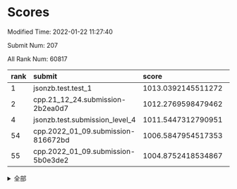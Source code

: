 # Scores

Modified Time: 2022-01-22 11:27:40

Submit Num: 207

All Rank Num: 60817

| rank |               submit               |       score        |       sigma        | pk_num |
| :--- | :--------------------------------- | :----------------- | :----------------- | :----- |
| 1    | jsonzb.test.test_1                 | 1013.0392145511272 | 0.8184398192889131 | 1179   |
| 2    | cpp.21_12_24.submission-2b2ea0d7   | 1012.2769598479462 | 0.7957310435043531 | 1173   |
| 4    | jsonzb.test.submission_level_4     | 1011.5447312790951 | 0.776923746227421  | 1172   |
| 54   | cpp.2022_01_09.submission-816672bd | 1006.5847954517353 | 0.7325864743588614 | 1173   |
| 55   | cpp.2022_01_09.submission-5b0e3de2 | 1004.8752418534867 | 0.721660720954057  | 1179   |


<details>
<summary>全部</summary>

| rank |                 submit                 |       score        |       sigma        | pk_num |
| :--- | :------------------------------------- | :----------------- | :----------------- | :----- |
| 1    | jsonzb.test.test_1                     | 1013.0392145511272 | 0.8184398192889131 | 1179   |
| 2    | cpp.21_12_24.submission-2b2ea0d7       | 1012.2769598479462 | 0.7957310435043531 | 1173   |
| 3    | gobigger.level_3.submission_level_3_37 | 1011.7402424118518 | 0.7749969995768904 | 1172   |
| 4    | jsonzb.test.submission_level_4         | 1011.5447312790951 | 0.776923746227421  | 1172   |
| 5    | gobigger.level_3.submission_level_3_45 | 1011.270370317284  | 0.7767722347026987 | 1174   |
| 6    | gobigger.level_3.submission_level_3_42 | 1011.0955292758206 | 0.7703424121107701 | 1174   |
| 7    | gobigger.level_3.submission_level_3_15 | 1010.9854265952611 | 0.7760300310207704 | 1175   |
| 8    | gobigger.level_3.submission_level_3_25 | 1010.8317447471935 | 0.7834880148147607 | 1175   |
| 9    | gobigger.level_3.submission_level_3_35 | 1010.7894683915965 | 0.754517278129826  | 1173   |
| 10   | gobigger.level_3.submission_level_3_5  | 1010.6298478108777 | 0.7613914943523846 | 1177   |
| 11   | gobigger.level_3.submission_level_3_32 | 1010.449449829401  | 0.7279598066957527 | 1171   |
| 12   | gobigger.level_3.submission_level_3_1  | 1010.4423260769773 | 0.7531385765620193 | 1177   |
| 13   | gobigger.level_3.submission_level_3_34 | 1010.3872922761826 | 0.7394308821243468 | 1175   |
| 14   | gobigger.level_3.submission_level_3_41 | 1010.2760059388914 | 0.7720563540886866 | 1175   |
| 15   | gobigger.level_3.submission_level_3_29 | 1010.2691123330366 | 0.7595688058262445 | 1174   |
| 16   | gobigger.level_3.submission_level_3_39 | 1010.2468338575636 | 0.7472956556892135 | 1182   |
| 17   | gobigger.level_3.submission_level_3_30 | 1010.2268849741444 | 0.7947100820835412 | 1177   |
| 18   | gobigger.level_3.submission_level_3_13 | 1010.2111053294532 | 0.7646340686546499 | 1174   |
| 19   | gobigger.level_3.submission_level_3_49 | 1010.1920366136851 | 0.762603170574418  | 1176   |
| 20   | gobigger.level_3.submission_level_3_40 | 1010.1911242940176 | 0.7819030051043132 | 1183   |
| 21   | gobigger.level_3.submission_level_3_24 | 1010.16988416333   | 0.756920387723959  | 1177   |
| 22   | gobigger.level_3.submission_level_3_11 | 1009.994352459847  | 0.7517414328688632 | 1170   |
| 23   | gobigger.level_3.submission_level_3_23 | 1009.9230254092212 | 0.7581001681167133 | 1171   |
| 24   | gobigger.level_3.submission_level_3_8  | 1009.864141527262  | 0.7616184502684049 | 1178   |
| 25   | gobigger.level_3.submission_level_3_27 | 1009.8520298401039 | 0.7618113477566224 | 1179   |
| 26   | gobigger.level_3.submission_level_3_6  | 1009.7845287430919 | 0.766434945674701  | 1172   |
| 27   | gobigger.level_3.submission_level_3_22 | 1009.7653247686746 | 0.7545203477317877 | 1175   |
| 28   | gobigger.level_3.submission_level_3_48 | 1009.7323335559296 | 0.7563249713730682 | 1175   |
| 29   | gobigger.level_3.submission_level_3_46 | 1009.7238922879675 | 0.7563746793406415 | 1171   |
| 30   | gobigger.level_3.submission_level_3_21 | 1009.7161871440622 | 0.7451065449091359 | 1172   |
| 31   | gobigger.level_3.submission_level_3_20 | 1009.7048209741006 | 0.7279858612393941 | 1177   |
| 32   | gobigger.level_3.submission_level_3_4  | 1009.6985981890643 | 0.7733075012457636 | 1180   |
| 33   | gobigger.level_3.submission_level_3_38 | 1009.6610541675246 | 0.7668025543636815 | 1174   |
| 34   | gobigger.level_3.submission_level_3_44 | 1009.6104188533368 | 0.7525444119840454 | 1177   |
| 35   | gobigger.level_3.submission_level_3_10 | 1009.5839599253194 | 0.7478988273857965 | 1172   |
| 36   | gobigger.level_3.submission_level_3_26 | 1009.5505537606388 | 0.7719468272337774 | 1179   |
| 37   | gobigger.level_3.submission_level_3_18 | 1009.3630581517252 | 0.7629220806979774 | 1178   |
| 38   | gobigger.level_3.submission_level_3_9  | 1009.287463844067  | 0.7735020189774977 | 1175   |
| 39   | gobigger.level_3.submission_level_3_2  | 1008.8254524786234 | 0.7603606098377339 | 1177   |
| 40   | gobigger.level_3.submission_level_3_43 | 1008.7477962770727 | 0.7477097040175056 | 1173   |
| 41   | gobigger.level_3.submission_level_3_28 | 1008.744645268614  | 0.7281285460996075 | 1180   |
| 42   | gobigger.level_3.submission_level_3_3  | 1008.7239659497548 | 0.7444854881150618 | 1173   |
| 43   | gobigger.level_3.submission_level_3_17 | 1008.6908297064514 | 0.7283716709870508 | 1173   |
| 44   | gobigger.level_3.submission_level_3_33 | 1008.658390840246  | 0.7476761117169098 | 1174   |
| 45   | gobigger.level_3.submission_level_3_47 | 1008.6191452060546 | 0.7482455189026223 | 1176   |
| 46   | gobigger.level_3.submission_level_3_0  | 1008.5681338021269 | 0.7509843461322462 | 1173   |
| 47   | gobigger.level_3.submission_level_3_19 | 1008.5579745727147 | 0.7357514168080951 | 1174   |
| 48   | gobigger.level_3.submission_level_3_14 | 1008.4097529121984 | 0.7479451920191255 | 1173   |
| 49   | gobigger.level_3.submission_level_3_12 | 1008.3594577448979 | 0.7477878371665094 | 1175   |
| 50   | gobigger.level_3.submission_level_3_31 | 1008.3373607305207 | 0.7431944482004328 | 1171   |
| 51   | gobigger.level_3.submission_level_3_16 | 1008.2612745472795 | 0.7393650845233563 | 1178   |
| 52   | gobigger.level_3.submission_level_3_36 | 1008.0937752230866 | 0.7435340432117429 | 1177   |
| 53   | gobigger.level_3.submission_level_3_7  | 1007.9566346498048 | 0.7469502903385248 | 1173   |
| 54   | cpp.2022_01_09.submission-816672bd     | 1006.5847954517353 | 0.7325864743588614 | 1173   |
| 55   | cpp.2022_01_09.submission-5b0e3de2     | 1004.8752418534867 | 0.721660720954057  | 1179   |
| 56   | gobigger.level_1.submission_level_1_20 | 1004.8369689182922 | 0.7239655660197085 | 1174   |
| 57   | gobigger.level_1.submission_level_1_39 | 1004.7544188126277 | 0.7124056407209965 | 1177   |
| 58   | gobigger.level_1.submission_level_1_28 | 1004.7166368623745 | 0.7148223428181019 | 1177   |
| 59   | gobigger.level_1.submission_level_1_46 | 1004.6222682402476 | 0.710729356995876  | 1172   |
| 60   | gobigger.level_1.submission_level_1_23 | 1004.5553319660021 | 0.7176132973313566 | 1178   |
| 61   | gobigger.level_1.submission_level_1_27 | 1004.5017233579343 | 0.7136951319317396 | 1177   |
| 62   | gobigger.level_1.submission_level_1_13 | 1004.4061332078738 | 0.7105534582916478 | 1179   |
| 63   | gobigger.level_1.submission_level_1_24 | 1004.3301809957615 | 0.7193136734774425 | 1173   |
| 64   | gobigger.level_1.submission_level_1_15 | 1004.2742319742779 | 0.735588448537725  | 1175   |
| 65   | gobigger.level_1.submission_level_1_12 | 1004.1838356805807 | 0.7091372782043261 | 1172   |
| 66   | gobigger.level_1.submission_level_1_36 | 1003.9520050475486 | 0.7205333402272228 | 1179   |
| 67   | gobigger.level_1.submission_level_1_19 | 1003.8382537147435 | 0.7124773606901967 | 1178   |
| 68   | gobigger.level_1.submission_level_1_31 | 1003.8305129543959 | 0.7152128634221756 | 1175   |
| 69   | gobigger.level_1.submission_level_1_26 | 1003.775749276225  | 0.7156115568406014 | 1178   |
| 70   | gobigger.level_1.submission_level_1_2  | 1003.7648066696942 | 0.7178475310525855 | 1177   |
| 71   | gobigger.level_1.submission_level_1_41 | 1003.7506686574676 | 0.7170028574975454 | 1178   |
| 72   | gobigger.level_1.submission_level_1_34 | 1003.7350926918612 | 0.7194837358279994 | 1176   |
| 73   | gobigger.level_1.submission_level_1_47 | 1003.7164566226604 | 0.7324967020902567 | 1173   |
| 74   | gobigger.level_1.submission_level_1_17 | 1003.6111024269228 | 0.7038319153779752 | 1177   |
| 75   | gobigger.level_1.submission_level_1_38 | 1003.5879488184298 | 0.713162631258818  | 1176   |
| 76   | gobigger.level_1.submission_level_1_37 | 1003.5327865724323 | 0.7126244842227324 | 1175   |
| 77   | gobigger.level_1.submission_level_1_5  | 1003.4654832335602 | 0.7184845747475189 | 1173   |
| 78   | gobigger.level_1.submission_level_1_4  | 1003.4214690584694 | 0.71732574779866   | 1177   |
| 79   | gobigger.level_1.submission_level_1_45 | 1003.4102065451087 | 0.706556474341357  | 1168   |
| 80   | gobigger.level_1.submission_level_1_49 | 1003.3567366186179 | 0.7126910298766935 | 1173   |
| 81   | gobigger.level_1.submission_level_1_1  | 1003.2802030816425 | 0.7134628228041446 | 1170   |
| 82   | gobigger.level_1.submission_level_1_11 | 1003.2519602526116 | 0.7265563141301455 | 1176   |
| 83   | gobigger.level_1.submission_level_1_25 | 1003.2354438115993 | 0.712161286071287  | 1177   |
| 84   | gobigger.level_1.submission_level_1_18 | 1003.2213633758316 | 0.6987447246837517 | 1177   |
| 85   | gobigger.level_1.submission_level_1_40 | 1003.0913015984341 | 0.7209818756384035 | 1173   |
| 86   | gobigger.level_1.submission_level_1_14 | 1003.0851997511563 | 0.7167772765027289 | 1173   |
| 87   | gobigger.level_1.submission_level_1_16 | 1003.0394793227752 | 0.7094345171770402 | 1179   |
| 88   | gobigger.level_1.submission_level_1_6  | 1003.0190392773857 | 0.7134931463469175 | 1177   |
| 89   | gobigger.level_1.submission_level_1_43 | 1003.009931639952  | 0.7161895538683779 | 1176   |
| 90   | gobigger.level_1.submission_level_1_30 | 1002.9802851462931 | 0.7239769215561003 | 1178   |
| 91   | gobigger.level_1.submission_level_1_32 | 1002.9722205268081 | 0.7063494853110955 | 1176   |
| 92   | gobigger.level_1.submission_level_1_42 | 1002.8625414276872 | 0.7151709068899859 | 1178   |
| 93   | gobigger.level_1.submission_level_1_8  | 1002.8376663525892 | 0.7167871996548939 | 1182   |
| 94   | gobigger.level_1.submission_level_1_7  | 1002.8133241850576 | 0.7061155247549413 | 1174   |
| 95   | gobigger.level_1.submission_level_1_29 | 1002.7914363190763 | 0.7130051476280307 | 1177   |
| 96   | gobigger.level_1.submission_level_1_3  | 1002.6037104688792 | 0.7237667905282306 | 1174   |
| 97   | gobigger.level_1.submission_level_1_33 | 1002.4987280053599 | 0.7215562826726453 | 1179   |
| 98   | gobigger.level_1.submission_level_1_22 | 1002.4773812836381 | 0.7156676361134853 | 1173   |
| 99   | gobigger.level_1.submission_level_1_48 | 1002.4661160107198 | 0.7192048074205758 | 1177   |
| 100  | gobigger.level_1.submission_level_1_44 | 1002.4369414782718 | 0.699602777612443  | 1175   |
| 101  | gobigger.level_1.submission_level_1_35 | 1002.1654344018409 | 0.7262743923556955 | 1177   |
| 102  | gobigger.level_1.submission_level_1_10 | 1002.0570195485876 | 0.719624339795061  | 1176   |
| 103  | gobigger.level_1.submission_level_1_9  | 1001.8073027821149 | 0.7084653229522292 | 1173   |
| 104  | gobigger.level_1.submission_level_1_0  | 1001.7735278727187 | 0.7115975643322565 | 1174   |
| 105  | gobigger.level_1.submission_level_1_21 | 1001.605594668267  | 0.7008481193619022 | 1177   |
| 106  | gobigger.random.submission_random_8    | 997.0922767941591  | 0.7057899936644801 | 1172   |
| 107  | gobigger.random.submission_random_40   | 997.0302930702553  | 0.7373840879903576 | 1171   |
| 108  | gobigger.random.submission_random_27   | 996.9125651896367  | 0.7179568557831869 | 1181   |
| 109  | gobigger.random.submission_random_13   | 996.8743612651814  | 0.7062324763828101 | 1174   |
| 110  | gobigger.random.submission_random_44   | 996.7483547775113  | 0.7020752359497855 | 1171   |
| 111  | gobigger.random.submission_random_2    | 996.6881561484994  | 0.704180704243044  | 1178   |
| 112  | gobigger.random.submission_random_21   | 996.60490988239    | 0.7231891285540596 | 1177   |
| 113  | gobigger.random.submission_random_31   | 996.5782215166652  | 0.7027882294723291 | 1178   |
| 114  | gobigger.random.submission_random_48   | 996.5432236648667  | 0.7171810673410522 | 1172   |
| 115  | gobigger.random.submission_random_25   | 996.516296003397   | 0.7126146609447819 | 1178   |
| 116  | gobigger.random.submission_random_36   | 996.3474541252456  | 0.7057690704006245 | 1178   |
| 117  | gobigger.random.submission_random_14   | 996.3026140930101  | 0.7107389009431699 | 1181   |
| 118  | gobigger.random.submission_random_37   | 996.1627938329517  | 0.7209128396898371 | 1171   |
| 119  | gobigger.random.submission_random_16   | 996.1482527202689  | 0.7225083976105119 | 1178   |
| 120  | gobigger.random.submission_random_5    | 996.1456090140357  | 0.7169944533678098 | 1178   |
| 121  | gobigger.random.submission_random_47   | 996.1109105927031  | 0.7015532949544185 | 1176   |
| 122  | gobigger.random.submission_random_30   | 996.0792164445338  | 0.7034205003153999 | 1172   |
| 123  | gobigger.random.submission_random_20   | 996.0569874748192  | 0.7243809556513224 | 1176   |
| 124  | gobigger.random.submission_random_24   | 995.9269152243406  | 0.7174918929838096 | 1175   |
| 125  | gobigger.random.submission_random_12   | 995.9035613037603  | 0.710176904579174  | 1168   |
| 126  | gobigger.random.submission_random_1    | 995.8714332407739  | 0.7156402610587105 | 1173   |
| 127  | gobigger.random.submission_random_18   | 995.8606502046446  | 0.7006901707600717 | 1174   |
| 128  | gobigger.random.submission_random_39   | 995.8349988078032  | 0.7071338573869893 | 1172   |
| 129  | gobigger.random.submission_random_15   | 995.7515479575108  | 0.6985816902015481 | 1175   |
| 130  | gobigger.random.submission_random_23   | 995.7404735816089  | 0.714236368232268  | 1174   |
| 131  | gobigger.random.submission_random_46   | 995.7205683157833  | 0.7051071228330797 | 1176   |
| 132  | gobigger.random.submission_random_26   | 995.6961056801979  | 0.7010932069601631 | 1175   |
| 133  | gobigger.random.submission_random_9    | 995.6836995194867  | 0.7294170103967977 | 1172   |
| 134  | gobigger.random.submission_random_33   | 995.6793369918444  | 0.7336505313083364 | 1171   |
| 135  | gobigger.random.submission_random_43   | 995.6650046890339  | 0.7099635263833437 | 1177   |
| 136  | gobigger.random.submission_random_42   | 995.6093884496117  | 0.7029070563544796 | 1175   |
| 137  | gobigger.random.submission_random_4    | 995.5581202579789  | 0.7169890301665023 | 1178   |
| 138  | gobigger.random.submission_random_0    | 995.5359593941209  | 0.7194782712282247 | 1172   |
| 139  | gobigger.random.submission_random_19   | 995.4683408914884  | 0.7114924383100734 | 1174   |
| 140  | gobigger.random.submission_random_32   | 995.4317724867852  | 0.7228730158348137 | 1176   |
| 141  | gobigger.random.submission_random_35   | 995.3941426630153  | 0.7066946557502659 | 1173   |
| 142  | gobigger.random.submission_random_29   | 995.3796213909653  | 0.7311177942676417 | 1170   |
| 143  | gobigger.random.submission_random_34   | 995.3685219664455  | 0.7156479591437729 | 1179   |
| 144  | gobigger.random.submission_random_3    | 995.2747748874043  | 0.7208701612190539 | 1178   |
| 145  | gobigger.random.submission_random_41   | 995.2177349973623  | 0.7083135871231168 | 1174   |
| 146  | gobigger.random.submission_random_7    | 995.145266825031   | 0.7196879590385825 | 1172   |
| 147  | gobigger.random.submission_random_49   | 995.094137536046   | 0.7084601149322379 | 1171   |
| 148  | gobigger.random.submission_random_28   | 995.0687025348196  | 0.7112508219187034 | 1180   |
| 149  | gobigger.random.submission_random_22   | 995.0029238183771  | 0.7217347347127199 | 1175   |
| 150  | gobigger.random.submission_random_6    | 994.9518862522071  | 0.7169449965945007 | 1180   |
| 151  | gobigger.random.submission_random_17   | 994.908540558305   | 0.7112872673598868 | 1173   |
| 152  | gobigger.random.submission_random_10   | 994.8890710251324  | 0.7088702379727024 | 1175   |
| 153  | gobigger.random.submission_random_38   | 994.8469706142625  | 0.7076772750724905 | 1176   |
| 154  | gobigger.random.submission_random_45   | 994.8392532318019  | 0.7297249271743702 | 1178   |
| 155  | gobigger.random.submission_random_11   | 994.8272531785577  | 0.719060347994377  | 1175   |
| 156  | gobigger.level_2.submission_level_2_6  | 994.64503062762    | 0.7245463310897429 | 1176   |
| 157  | gobigger.level_2.submission_level_2_5  | 993.4877961507298  | 0.7325840199401593 | 1175   |
| 158  | gobigger.level_2.submission_level_2_45 | 993.3648586053902  | 0.7388062938220527 | 1179   |
| 159  | gobigger.level_2.submission_level_2_14 | 993.3465783658414  | 0.724264754100756  | 1177   |
| 160  | gobigger.level_2.submission_level_2_30 | 993.3162468033881  | 0.7308787876356849 | 1172   |
| 161  | gobigger.level_2.submission_level_2_38 | 993.3080384323551  | 0.739765249351316  | 1178   |
| 162  | gobigger.level_2.submission_level_2_2  | 993.2266942305555  | 0.7458972414575804 | 1176   |
| 163  | gobigger.level_2.submission_level_2_44 | 993.2217569530832  | 0.7356905536648044 | 1172   |
| 164  | gobigger.level_2.submission_level_2_49 | 993.2148148084054  | 0.7276067761917097 | 1176   |
| 165  | gobigger.level_2.submission_level_2_4  | 993.0991805077945  | 0.7231751712022397 | 1172   |
| 166  | gobigger.level_2.submission_level_2_20 | 993.0889796060297  | 0.7369314041739153 | 1176   |
| 167  | gobigger.level_2.submission_level_2_43 | 993.0583113085421  | 0.731351090881728  | 1175   |
| 168  | gobigger.level_2.submission_level_2_12 | 993.0079621119507  | 0.7497577257269936 | 1174   |
| 169  | gobigger.level_2.submission_level_2_24 | 992.9625481763104  | 0.7396054259327391 | 1179   |
| 170  | gobigger.level_2.submission_level_2_21 | 992.9149153618698  | 0.7392901550072609 | 1174   |
| 171  | gobigger.level_2.submission_level_2_32 | 992.9021085146502  | 0.734357641108876  | 1169   |
| 172  | gobigger.level_2.submission_level_2_11 | 992.7480432351778  | 0.7370281458680475 | 1174   |
| 173  | gobigger.level_2.submission_level_2_41 | 992.5436546615869  | 0.7436882838735405 | 1179   |
| 174  | gobigger.level_2.submission_level_2_42 | 992.518626391995   | 0.7368719175104556 | 1174   |
| 175  | gobigger.level_2.submission_level_2_29 | 992.5079906404206  | 0.736292924179281  | 1177   |
| 176  | gobigger.level_2.submission_level_2_48 | 992.2929865587124  | 0.7425564268376589 | 1171   |
| 177  | gobigger.level_2.submission_level_2_26 | 992.2039318505497  | 0.7380185129494509 | 1176   |
| 178  | gobigger.level_2.submission_level_2_0  | 992.1800796956499  | 0.7470436206407655 | 1175   |
| 179  | gobigger.level_2.submission_level_2_35 | 992.1598919630054  | 0.7388712252087339 | 1177   |
| 180  | gobigger.level_2.submission_level_2_46 | 992.1438371162019  | 0.7451713279174065 | 1168   |
| 181  | gobigger.level_2.submission_level_2_15 | 992.1408744110978  | 0.7398330396494925 | 1171   |
| 182  | gobigger.level_2.submission_level_2_34 | 992.1337098396695  | 0.7521988258976242 | 1178   |
| 183  | gobigger.level_2.submission_level_2_9  | 992.0550639981817  | 0.745630120706833  | 1178   |
| 184  | gobigger.level_2.submission_level_2_33 | 991.8883227750813  | 0.7519964736779009 | 1179   |
| 185  | gobigger.level_2.submission_level_2_23 | 991.8739787423825  | 0.7513482031483586 | 1177   |
| 186  | gobigger.level_2.submission_level_2_31 | 991.8646906689794  | 0.7380790082760134 | 1170   |
| 187  | gobigger.level_2.submission_level_2_40 | 991.8200999862846  | 0.748290523176823  | 1172   |
| 188  | gobigger.level_2.submission_level_2_36 | 991.780081613099   | 0.719694760814171  | 1177   |
| 189  | gobigger.level_2.submission_level_2_3  | 991.7742782992752  | 0.7572848342046078 | 1177   |
| 190  | gobigger.level_2.submission_level_2_28 | 991.7647029980675  | 0.7398396071245109 | 1177   |
| 191  | gobigger.level_2.submission_level_2_22 | 991.7554618671447  | 0.755315979524785  | 1174   |
| 192  | gobigger.level_2.submission_level_2_19 | 991.6838297253371  | 0.7481642174336589 | 1178   |
| 193  | gobigger.level_2.submission_level_2_8  | 991.5750233076625  | 0.7374264870342415 | 1180   |
| 194  | gobigger.level_2.submission_level_2_7  | 991.5698742605765  | 0.7338445115523821 | 1175   |
| 195  | gobigger.level_2.submission_level_2_47 | 991.54717426222    | 0.7330053724841941 | 1168   |
| 196  | gobigger.level_2.submission_level_2_39 | 991.4394251250636  | 0.7594913512835649 | 1177   |
| 197  | gobigger.level_2.submission_level_2_10 | 991.4081957735428  | 0.7350203222127695 | 1174   |
| 198  | gobigger.level_2.submission_level_2_13 | 991.4001001868362  | 0.7602706920222129 | 1179   |
| 199  | gobigger.level_2.submission_level_2_25 | 991.2194129091386  | 0.7547503430060791 | 1175   |
| 200  | gobigger.level_2.submission_level_2_17 | 991.1188959372587  | 0.7525081959409577 | 1175   |
| 201  | gobigger.level_2.submission_level_2_37 | 991.0649024212233  | 0.75509454098925   | 1174   |
| 202  | gobigger.level_2.submission_level_2_27 | 990.9818367535214  | 0.7630416555727989 | 1179   |
| 203  | gobigger.level_2.submission_level_2_18 | 990.2091515853224  | 0.7814194105190417 | 1171   |
| 204  | gobigger.level_2.submission_level_2_1  | 990.1514254382172  | 0.7788374206616347 | 1173   |
| 205  | gobigger.level_2.submission_level_2_16 | 990.0333852977816  | 0.7602190705226519 | 1174   |
| 206  | gobigger.none.submission_none_0        | 976.5456406581715  | 1.3285366761568418 | 1173   |
| 207  | gobigger.none.submission_none_1        | 975.5916323850241  | 1.42047967970798   | 1180   |

</details>